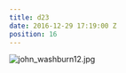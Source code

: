 ```yaml
---
title: d23
date: 2016-12-29 17:19:00 Z
position: 16
---
```


![john_washburn12.jpg](/uploads/john_washburn12.jpg)